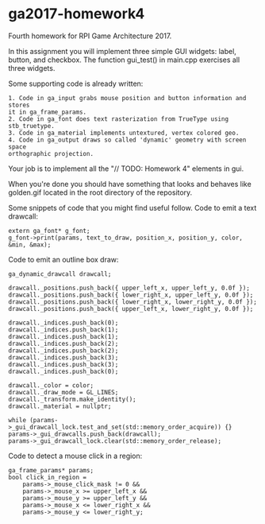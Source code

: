 # ga2017-homework4
Fourth homework for RPI Game Architecture 2017.

In this assignment you will implement three simple GUI widgets: label, button,
and checkbox. The function gui_test() in main.cpp exercises all three widgets.

Some supporting code is already written:

	1. Code in ga_input grabs mouse position and button information and stores
	it in ga_frame_params.
	2. Code in ga_font does text rasterization from TrueType using stb_truetype.
	3. Code in ga_material implements untextured, vertex colored geo.
	4. Code in ga_output draws so called 'dynamic' geometry with screen space
	orthographic projection.

Your job is to implement all the "// TODO: Homework 4" elements in gui.

When you're done you should have something that looks and behaves like
golden.gif located in the root directory of the repository.

Some snippets of code that you might find useful follow. Code to emit a text
drawcall:

	extern ga_font* g_font;
	g_font->print(params, text_to_draw, position_x, position_y, color, &min, &max);

Code to emit an outline box draw:

	ga_dynamic_drawcall drawcall;

	drawcall._positions.push_back({ upper_left_x, upper_left_y, 0.0f });
	drawcall._positions.push_back({ lower_right_x, upper_left_y, 0.0f });
	drawcall._positions.push_back({ lower_right_x, lower_right_y, 0.0f });
	drawcall._positions.push_back({ upper_left_x, lower_right_y, 0.0f });

	drawcall._indices.push_back(0);
	drawcall._indices.push_back(1);
	drawcall._indices.push_back(1);
	drawcall._indices.push_back(2);
	drawcall._indices.push_back(2);
	drawcall._indices.push_back(3);
	drawcall._indices.push_back(3);
	drawcall._indices.push_back(0);

	drawcall._color = color;
	drawcall._draw_mode = GL_LINES;
	drawcall._transform.make_identity();
	drawcall._material = nullptr;

	while (params->_gui_drawcall_lock.test_and_set(std::memory_order_acquire)) {}
	params->_gui_drawcalls.push_back(drawcall);
	params->_gui_drawcall_lock.clear(std::memory_order_release);

Code to detect a mouse click in a region:

	ga_frame_params* params;
	bool click_in_region =
		params->_mouse_click_mask != 0 &&
		params->_mouse_x >= upper_left_x &&
		params->_mouse_y >= upper_left_y &&
		params->_mouse_x <= lower_right_x &&
		params->_mouse_y <= lower_right_y;
